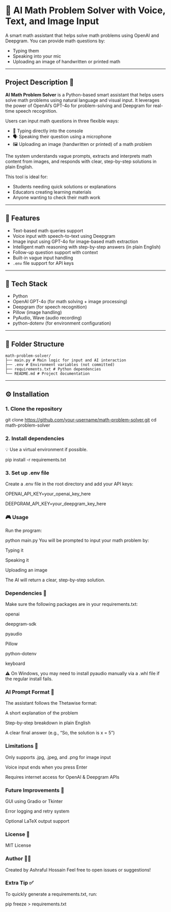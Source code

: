 # 🧮 AI Math Problem Solver with Voice, Text, and Image Input

A smart math assistant that helps solve math problems using OpenAI and Deepgram. You can provide math questions by:
- Typing them
- Speaking into your mic
- Uploading an image of handwritten or printed math

---

## Project Description 📌

**AI Math Problem Solver** is a Python-based smart assistant that helps users solve math problems using natural language and visual input. It leverages the power of OpenAI’s GPT-4o for problem-solving and Deepgram for real-time speech recognition.

Users can input math questions in three flexible ways:
- 📝 Typing directly into the console
- 🗣️ Speaking their question using a microphone
- 🖼️ Uploading an image (handwritten or printed) of a math problem

The system understands vague prompts, extracts and interprets math content from images, and responds with clear, step-by-step solutions in plain English.

This tool is ideal for:
- Students needing quick solutions or explanations
- Educators creating learning materials
- Anyone wanting to check their math work

---

## 🚀 Features

- Text-based math queries support  
- Voice input with speech-to-text using Deepgram  
- Image input using GPT-4o for image-based math extraction  
- Intelligent math reasoning with step-by-step answers (in plain English)  
- Follow-up question support with context  
- Built-in vague input handling  
- `.env` file support for API keys  

---

## 🧠 Tech Stack

- Python  
- OpenAI GPT-4o (for math solving + image processing)  
- Deepgram (for speech recognition)  
- Pillow (image handling)  
- PyAudio, Wave (audio recording)  
- python-dotenv (for environment configuration)  

---

## 📁 Folder Structure
```
math-problem-solver/
├── main.py # Main logic for input and AI interaction
├── .env # Environment variables (not committed)
├── requirements.txt # Python dependencies
└── README.md # Project documentation
```
---

## ⚙️ Installation

### 1. Clone the repository


git clone https://github.com/your-username/math-problem-solver.git
cd math-problem-solver
### 2. Install dependencies
💡 Use a virtual environment if possible.


pip install -r requirements.txt
### 3. Set up .env file
Create a .env file in the root directory and add your API keys:


OPENAI_API_KEY=your_openai_key_here

DEEPGRAM_API_KEY=your_deepgram_key_here
### 🎮 Usage
Run the program:


python main.py
You will be prompted to input your math problem by:

Typing it

Speaking it

Uploading an image

The AI will return a clear, step-by-step solution.

### Dependencies 🧪
Make sure the following packages are in your requirements.txt:


openai

deepgram-sdk

pyaudio

Pillow

python-dotenv

keyboard

⚠️ On Windows, you may need to install pyaudio manually via a .whl file if the regular install fails.

### AI Prompt Format 🤖
The assistant follows the Thetawise format:

A short explanation of the problem

Step-by-step breakdown in plain English

A clear final answer (e.g., “So, the solution is x = 5”)

### Limitations 🛑
Only supports .jpg, .jpeg, and .png for image input

Voice input ends when you press Enter

Requires internet access for OpenAI & Deepgram APIs

### Future Improvements 🧩
GUI using Gradio or Tkinter

Error logging and retry system

Optional LaTeX output support

### License 📝
MIT License

### Author 🙋‍♂️
Created by Ashraful Hossain
Feel free to open issues or suggestions!

### Extra Tip ✅
To quickly generate a requirements.txt, run:

pip freeze > requirements.txt
